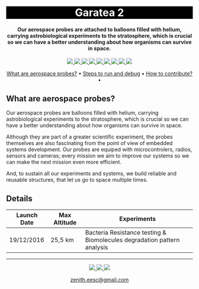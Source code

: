 
<h1 align="center" style="color:white; background-color:black">Garatea 2</h1>
<h4 align="center">Our aerospace probes are attached to balloons filled with helium, carrying astrobiological experiments to the stratosphere, which is crucial so we can have a better understanding about how organisms can survive in space.</h4>

<p align="center">
	<a href="http://zenith.eesc.usp.br/">
    <img src="https://img.shields.io/badge/Zenith-Embarcados-black?style=for-the-badge"/>
    </a>
    <a href="https://eesc.usp.br/">
    <img src="https://img.shields.io/badge/Linked%20to-EESC--USP-black?style=for-the-badge"/>
    </a>
    <a href="https://github.com/zenitheesc/garatea2/blob/main/LICENSE">
    <img src="https://img.shields.io/github/license/zenitheesc/garatea2?style=for-the-badge"/>
    </a>
    <a href="https://github.com/${{ env.REPOSITORY_FULL_NAME }}/issues">
    <img src="https://img.shields.io/github/issues/zenitheesc/garatea2?style=for-the-badge"/>
    </a>
    <a href="https://github.com/zenitheesc/garatea2/commits/main">
    <img src="https://img.shields.io/github/commit-activity/m/zenitheesc/garatea2?style=for-the-badge">
    </a>
    <a href="https://github.com/zenitheesc/garatea2/graphs/contributors">
    <img src="https://img.shields.io/github/contributors/zenitheesc/garatea2?style=for-the-badge"/>
    </a>
    <a href="https://github.com/zenitheesc/garatea2/commits/main">
    <img src="https://img.shields.io/github/last-commit/zenitheesc/garatea2?style=for-the-badge"/>
    </a>
    <a href="https://github.com/zenitheesc/garatea2/issues">
    <img src="https://img.shields.io/github/issues-raw/zenitheesc/garatea2?style=for-the-badge" />
    </a>
    <a href="https://github.com/zenitheesc/garatea2/pulls">
    <img src = "https://img.shields.io/github/issues-pr-raw/zenitheesc/garatea2?style=for-the-badge">
    </a>
</p>

<p align="center">
    <a href="#what-are-aerospace-probes">What are aerospace probes?</a> •
    <a href="#steps-to-run-and-debug">Steps to run and debug</a> •
    <a href="#how-to-contribute">How to contribute?</a> •
</p>

## What are aerospace probes?

 Our aerospace probes are balloons filled with helium, carrying astrobiological experiments to the stratosphere, which is crucial so we can have a better understanding about how organisms can survive in space.

Although they are part of a greater scientific experiment, the probes themselves are also fascinating from the point of view of embedded systems development. Our probes are equiped with microcontrolers, radios, sensors and cameras; every mission we aim to improve our systems so we can make the next mission even more efficient.

And, to sustain all our experiments and systems, we build reliable and reusable structures, that let us go to space multiple times. 

## Details
| Launch Date |Max Altitude|Experiments|
|--|--|--|
| 19/12/2016 | 25,5 km |Bacteria Resistance testing & Biomolecules degradation pattern analysis|



---

<p align="center">
    <a href="http://zenith.eesc.usp.br">
    <img src="https://img.shields.io/badge/Check%20out-Zenith's Oficial Website-black?style=for-the-badge" />
    </a> 
    <a href="https://www.facebook.com/zenitheesc">
    <img src="https://img.shields.io/badge/Like%20us%20on-facebook-blue?style=for-the-badge"/>
    </a> 
    <a href="https://www.instagram.com/zenith_eesc/">
    <img src="https://img.shields.io/badge/Follow%20us%20on-Instagram-red?style=for-the-badge"/>
    </a>

</p>
<p align = "center">
<a href="zenith.eesc@gmail.com">zenith.eesc@gmail.com</a>
</p>
